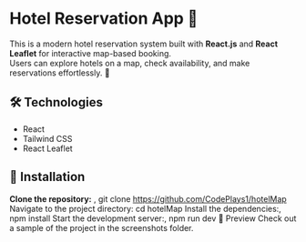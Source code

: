 # Hotel Reservation App 🏨  

This is a modern hotel reservation system built with **React.js** and **React Leaflet** for interactive map-based booking.  
Users can explore hotels on a map, check availability, and make reservations effortlessly. 🚀  

## 🛠️ Technologies  
- React  
- Tailwind CSS  
- React Leaflet  

## 🔧 Installation  
 **Clone the repository:**  ,
   git clone https://github.com/CodePlays1/hotelMap
Navigate to the project directory:
cd hotelMap
Install the dependencies:,
npm install
Start the development server:,
npm run dev
📸 Preview
Check out a sample of the project in the screenshots folder.

